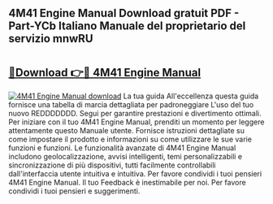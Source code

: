 ## 4M41 Engine Manual Download gratuit PDF - Part-YCb Italiano Manuale del proprietario del servizio mnwRU

# <h2><a href="http://dfgjg7.blite.top/?on=4M41+Engine+Manual">🔗Download 👉🔴 4M41 Engine Manual</a></h2>

[![4M41 Engine Manual download](https://i.imgur.com/lujVjoI.png)](http://dfgjg7.blite.top/?on=4M41+Engine+Manual)
La tua guida All'eccellenza questa guida fornisce una tabella di marcia dettagliata per padroneggiare L'uso del tuo nuovo REDDDDDDD. Segui per garantire prestazioni e divertimento ottimali. Per iniziare con il tuo 4M41 Engine Manual, prenditi un momento per leggere attentamente questo Manuale utente. Fornisce istruzioni dettagliate su come impostare il prodotto e informazioni su come utilizzare le sue varie funzioni e funzioni. Le funzionalità avanzate di 4M41 Engine Manual includono geolocalizzazione, avvisi intelligenti, temi personalizzabili e sincronizzazione di più dispositivi, tutti facilmente controllabili dall'interfaccia utente intuitiva e intuitiva. Per favore condividi i tuoi pensieri 4M41 Engine Manual. Il tuo Feedback è inestimabile per noi. Per favore condividi i tuoi pensieri e suggerimenti.
